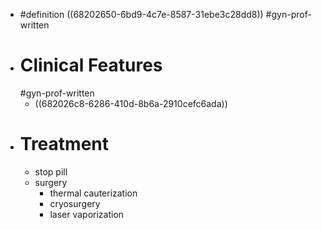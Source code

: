 - #definition ((68202650-6bd9-4c7e-8587-31ebe3c28dd8))
  #gyn-prof-written
- # Clinical Features
  #gyn-prof-written
	- ((682026c8-6286-410d-8b6a-2910cefc6ada))
- # Treatment
	- stop pill
	- surgery
		- thermal cauterization
		- cryosurgery
		- laser vaporization